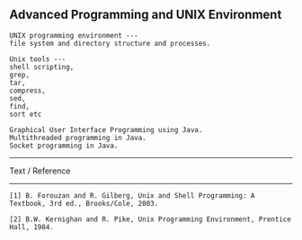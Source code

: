 ## Advanced Programming and UNIX Environment
```
UNIX programming environment ---
file system and directory structure and processes. 

Unix tools --- 
shell scripting, 
grep, 
tar, 
compress, 
sed, 
find, 
sort etc

Graphical User Interface Programming using Java. 
Multithreaded programming in Java. 
Socket programming in Java. 
```
***
Text / Reference
***
```
[1] B. Forouzan and R. Gilberg, Unix and Shell Programming: A Textbook, 3rd ed., Brooks/Cole, 2003. 

[2] B.W. Kernighan and R. Pike, Unix Programming Environment, Prentice Hall, 1984.
```